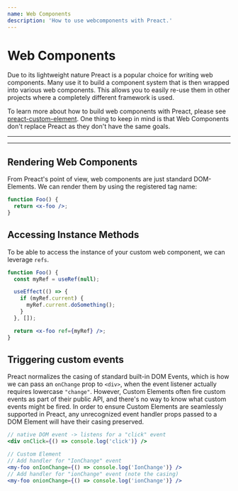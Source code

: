 ```yaml
---
name: Web Components
description: 'How to use webcomponents with Preact.'
---
```


# Web Components

Due to its lightweight nature Preact is a popular choice for writing web components. Many use it to build a component system that is then wrapped into various web components. This allows you to easily re-use them in other projects where a completely different framework is used.

 To learn more about how to build web components with Preact, please see [preact-custom-element](https://github.com/preactjs/preact-custom-element).
One thing to keep in mind is that Web Components don't replace Preact as they don't have the same goals.

---

<div><toc></toc></div>

---

## Rendering Web Components

From Preact's point of view, web components are just standard DOM-Elements. We can render them by using the registered tag name:

```jsx
function Foo() {
  return <x-foo />;
}
```

## Accessing Instance Methods

To be able to access the instance of your custom web component, we can leverage `refs`.

```jsx
function Foo() {
  const myRef = useRef(null);

  useEffect(() => {
    if (myRef.current) {
      myRef.current.doSomething();
    }
  }, []);

  return <x-foo ref={myRef} />;
}
```

## Triggering custom events

Preact normalizes the casing of standard built-in DOM Events, which is how we can pass an `onChange` prop to `<div>`, when the event listener actually requires lowercase `"change"`. However, Custom Elements often fire custom events as part of their public API, and there's no way to know what custom events might be fired. In order to ensure Custom Elements are seamlessly supported in Preact, any unrecognized event handler props passed to a DOM Element will have their casing preserved.

```jsx
// native DOM event -> listens for a "click" event
<div onClick={() => console.log('click')} />

// Custom Element
// Add handler for "IonChange" event
<my-foo onIonChange={() => console.log('IonChange')} />
// Add handler for "ionChange" event (note the casing)
<my-foo onionChange={() => console.log('ionChange')} />
```

